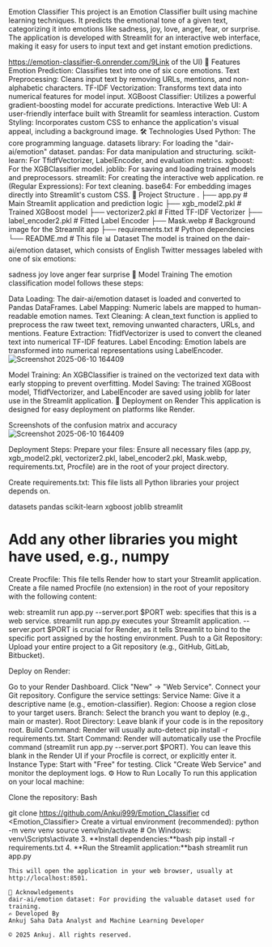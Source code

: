 Emotion Classifier
This project is an Emotion Classifier built using machine learning techniques. It predicts the emotional tone of a given text, categorizing it into emotions like sadness, joy, love, anger, fear, or surprise. The application is developed with Streamlit for an interactive web interface, making it easy for users to input text and get instant emotion predictions.

https://emotion-classifier-6.onrender.com/9Link of the UI)
🚀 Features
Emotion Prediction: Classifies text into one of six core emotions.
Text Preprocessing: Cleans input text by removing URLs, mentions, and non-alphabetic characters.
TF-IDF Vectorization: Transforms text data into numerical features for model input.
XGBoost Classifier: Utilizes a powerful gradient-boosting model for accurate predictions.
Interactive Web UI: A user-friendly interface built with Streamlit for seamless interaction.
Custom Styling: Incorporates custom CSS to enhance the application's visual appeal, including a background image.
🛠️ Technologies Used
Python: The core programming language.
datasets library: For loading the "dair-ai/emotion" dataset.
pandas: For data manipulation and structuring.
scikit-learn: For TfidfVectorizer, LabelEncoder, and evaluation metrics.
xgboost: For the XGBClassifier model.
joblib: For saving and loading trained models and preprocessors.
streamlit: For creating the interactive web application.
re (Regular Expressions): For text cleaning.
base64: For embedding images directly into Streamlit's custom CSS.
📂 Project Structure
.
├── app.py                # Main Streamlit application and prediction logic
├── xgb_model2.pkl        # Trained XGBoost model
├── vectorizer2.pkl       # Fitted TF-IDF Vectorizer
├── label_encoder2.pkl    # Fitted Label Encoder
├── Mask.webp             # Background image for the Streamlit app
├── requirements.txt      # Python dependencies
└── README.md             # This file
📊 Dataset
The model is trained on the dair-ai/emotion dataset, which consists of English Twitter messages labeled with one of six emotions:

sadness
joy
love
anger
fear
surprise
🧠 Model Training
The emotion classification model follows these steps:

Data Loading: The dair-ai/emotion dataset is loaded and converted to Pandas DataFrames.
Label Mapping: Numeric labels are mapped to human-readable emotion names.
Text Cleaning: A clean_text function is applied to preprocess the raw tweet text, removing unwanted characters, URLs, and mentions.
Feature Extraction: TfidfVectorizer is used to convert the cleaned text into numerical TF-IDF features.
Label Encoding: Emotion labels are transformed into numerical representations using LabelEncoder.![Screenshot 2025-06-10 164409](https://github.com/user-attachments/assets/a006e8a2-927f-4412-98d6-e66eaebe61a6)

Model Training: An XGBClassifier is trained on the vectorized text data with early stopping to prevent overfitting.
Model Saving: The trained XGBoost model, TfidfVectorizer, and LabelEncoder are saved using joblib for later use in the Streamlit application.
🚀 Deployment on Render
This application is designed for easy deployment on platforms like Render.

Screenshots of the confusion matrix and accuracy
![Screenshot 2025-06-10 164409](https://github.com/user-attachments/assets/510402c8-f6b5-43d9-a2c6-60c83de1dc9e)


Deployment Steps:
Prepare your files: Ensure all necessary files (app.py, xgb_model2.pkl, vectorizer2.pkl, label_encoder2.pkl, Mask.webp, requirements.txt, Procfile) are in the root of your project directory.

Create requirements.txt: This file lists all Python libraries your project depends on.

datasets
pandas
scikit-learn
xgboost
joblib
streamlit
# Add any other libraries you might have used, e.g., numpy
Create Procfile: This file tells Render how to start your Streamlit application. Create a file named Procfile (no extension) in the root of your repository with the following content:

web: streamlit run app.py --server.port $PORT
web: specifies that this is a web service.
streamlit run app.py executes your Streamlit application.
--server.port $PORT is crucial for Render, as it tells Streamlit to bind to the specific port assigned by the hosting environment.
Push to a Git Repository: Upload your entire project to a Git repository (e.g., GitHub, GitLab, Bitbucket).

Deploy on Render:

Go to your Render Dashboard.
Click "New" -> "Web Service".
Connect your Git repository.
Configure the service settings:
Service Name: Give it a descriptive name (e.g., emotion-classifier).
Region: Choose a region close to your target users.
Branch: Select the branch you want to deploy (e.g., main or master).
Root Directory: Leave blank if your code is in the repository root.
Build Command: Render will usually auto-detect pip install -r requirements.txt.
Start Command: Render will automatically use the Procfile command (streamlit run app.py --server.port $PORT). You can leave this blank in the Render UI if your Procfile is correct, or explicitly enter it.
Instance Type: Start with "Free" for testing.
Click "Create Web Service" and monitor the deployment logs.
⚙️ How to Run Locally
To run this application on your local machine:

Clone the repository:
Bash

git clone <https://github.com/Ankuj999/Emotion_Classifier>
cd <Emotion_Classifier>
Create a virtual environment (recommended):
    python -m venv venv
source venv/bin/activate  # On Windows: venv\Scripts\activate
3. **Install dependencies:**bash
pip install -r requirements.txt
4. **Run the Streamlit application:**bash
streamlit run app.py
```
This will open the application in your web browser, usually at http://localhost:8501.

🙏 Acknowledgements
dair-ai/emotion dataset: For providing the valuable dataset used for training.
✍️ Developed By
Ankuj Saha Data Analyst and Machine Learning Developer

© 2025 Ankuj. All rights reserved.


